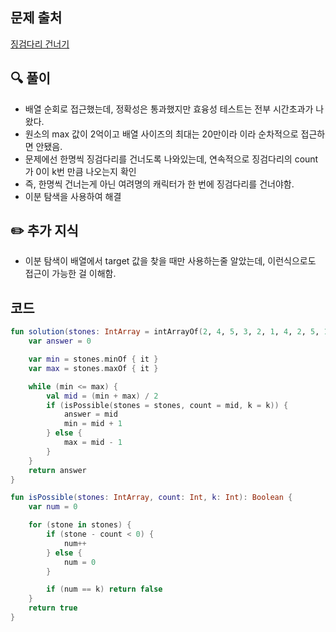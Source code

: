 ## 문제 출처

<a href="https://school.programmers.co.kr/learn/courses/30/lessons/64062">징검다리 건너기</a>

## 🔍 풀이
- 배열 순회로 접근했는데, 정확성은 통과했지만 효융성 테스트는 전부 시간초과가 나왔다.
- 원소의 max 값이 2억이고 배열 사이즈의 최대는 20만이라 이라 순차적으로 접근하면 안됐음.
- 문제에선 한명씩 징검다리를 건너도록 나와있는데, 연속적으로 징검다리의 count가 0이 k번 만큼 나오는지 확인
- 즉, 한명씩 건너는게 아닌 여려명의 캐릭터가 한 번에 징검다리를 건너야함.
- 이분 탐색을 사용하여 해결

## ✏️ 추가 지식
- 이분 탐색이 배열에서 target 값을 찾을 때만 사용하는줄 알았는데, 이런식으로도 접근이 가능한 걸 이해함.


## 코드

```kotlin
fun solution(stones: IntArray = intArrayOf(2, 4, 5, 3, 2, 1, 4, 2, 5, 1), k: Int = 3): Int {
    var answer = 0

    var min = stones.minOf { it }
    var max = stones.maxOf { it }

    while (min <= max) {
        val mid = (min + max) / 2
        if (isPossible(stones = stones, count = mid, k = k)) {
            answer = mid
            min = mid + 1
        } else {
            max = mid - 1
        }
    }
    return answer
}

fun isPossible(stones: IntArray, count: Int, k: Int): Boolean {
    var num = 0

    for (stone in stones) {
        if (stone - count < 0) {
            num++
        } else {
            num = 0
        }

        if (num == k) return false
    }
    return true
}
```
